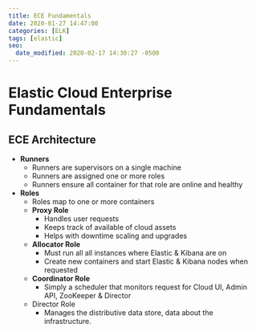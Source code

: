 ```yaml
---
title: ECE Fundamentals
date: 2020-01-27 14:47:00
categories: [ELK]
tags: [elastic]
seo:
  date_modified: 2020-02-17 14:30:27 -0500
---
```


# Elastic Cloud Enterprise Fundamentals

## ECE Architecture

- **Runners**
  - Runners are supervisors on a single machine
  - Runners are assigned one or more roles
  - Runners ensure all container for that role are online and healthy
- **Roles**
  - Roles map to one or more containers
  - **Proxy Role**
    - Handles user requests
    - Keeps track of available of cloud assets
    - Helps with downtime scaling and upgrades
  - **Allocator Role**
    - Must run all all instances where Elastic & Kibana are on
    - Create new containers and start Elastic & Kibana nodes when requested
  - **Coordinator Role**
    - Simply a scheduler that monitors request for Cloud UI, Admin API, ZooKeeper & Director
  - Director Role
    - Manages the distributive data store, data about the infrastructure.

